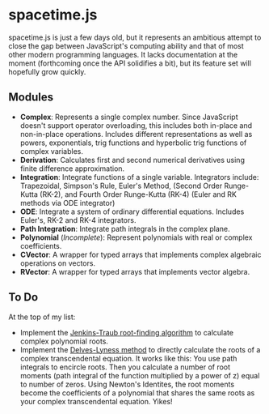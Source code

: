 # spacetime.js

spacetime.js is just a few days old, but it represents an ambitious attempt to close the gap between JavaScript's computing ability and that of most other modern programming languages. It lacks documentation at the moment (forthcoming once the API solidifies a bit), but its feature set will hopefully grow quickly.

## Modules

- **Complex**: Represents a single complex number. Since JavaScript doesn't support operator overloading, this includes both in-place and non-in-place operations. Includes different representations as well as powers, exponentials, trig functions and hyperbolic trig functions of complex variables.
- **Derivation**: Calculates first and second numerical derivatives using finite difference approximation.
- **Integration**: Integrate functions of a single variable. Integrators include: Trapezoidal, Simpson's Rule, Euler's Method, (Second Order Runge-Kutta (RK-2), and Fourth Order Runge-Kutta (RK-4) (Euler and RK methods via ODE integrator)
- **ODE**: Integrate a system of ordinary differential equations. Includes Euler's, RK-2 and RK-4 integrators.
- **Path Integration**: Integrate path integrals in the complex plane.
- **Polynomial** (_Incomplete_): Represent polynomials with real or complex coefficients.
- **CVector**: A wrapper for typed arrays that implements complex algebraic operations on vectors.
- **RVector**: A wrapper for typed arrays that implements vector algebra.

## To Do

At the top of my list:

- Implement the [Jenkins-Traub root-finding algorithm](http://en.wikipedia.org/wiki/Jenkins%E2%80%93Traub_algorithm) to calculate complex polynomial roots.
- Implement the [Delves-Lyness method](http://www.ams.org/journals/mcom/1967-21-100/S0025-5718-1967-0228165-4/) to directly calculate the roots of a complex transcendental equation. It works like this: You use path integrals to encircle roots. Then you calculate a number of root moments (path integral of the function multiplied by a power of z) equal to number of zeros. Using Newton's Identites, the root moments become the coefficients of a polynomial that shares the same roots as your complex transcendental equation. Yikes!
